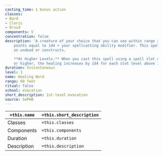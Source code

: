 ```yaml
---
casting_time: 1 bonus action
classes:
- Bard
- Cleric
- Druid
components: V
concentration: false
description: 'A creature of your choice that you can see within range regains hit
    points equal to 1d4 + your spellcasting ability modifier. This spell has no effect
    on undead or constructs.

    **At Higher Levels.** When you cast this spell using a spell slot of 2nd level
    or higher, the healing increases by 1d4 for each slot level above 1st.'
duration: Instantaneous
level: 1
name: Healing Word
range: 60 feet
ritual: false
school: evocation
short_description: 1st-level evocation
source: 5ePHB
---
```


| `=this.name` | `=this.short_description` |
| ------------ | ------------------------- |
| Classes      | `=this.classes`           |
| Components   | `=this.components`        |
| Duration     | `=this.duration`          |
| Description  | `=this.description`       |